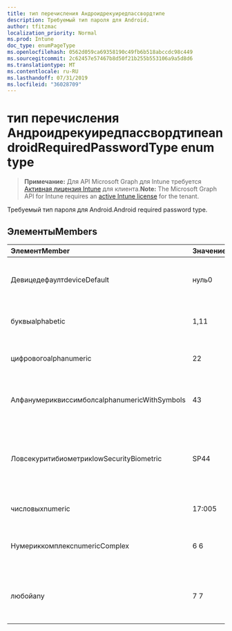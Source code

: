```yaml
---
title: тип перечисления Андроидрекуиредпассвордтипе
description: Требуемый тип пароля для Android.
author: tfitzmac
localization_priority: Normal
ms.prod: Intune
doc_type: enumPageType
ms.openlocfilehash: 0562d059ca69358190c49fb6b518abccdc98c449
ms.sourcegitcommit: 2c62457e57467b8d50f21b255b553106a9a5d8d6
ms.translationtype: MT
ms.contentlocale: ru-RU
ms.lasthandoff: 07/31/2019
ms.locfileid: "36028709"
---
```

# <a name="androidrequiredpasswordtype-enum-type"></a><span data-ttu-id="36924-103">тип перечисления Андроидрекуиредпассвордтипе</span><span class="sxs-lookup"><span data-stu-id="36924-103">androidRequiredPasswordType enum type</span></span>

> <span data-ttu-id="36924-104">**Примечание:** Для API Microsoft Graph для Intune требуется [Активная лицензия Intune](https://go.microsoft.com/fwlink/?linkid=839381) для клиента.</span><span class="sxs-lookup"><span data-stu-id="36924-104">**Note:** The Microsoft Graph API for Intune requires an [active Intune license](https://go.microsoft.com/fwlink/?linkid=839381) for the tenant.</span></span>

<span data-ttu-id="36924-105">Требуемый тип пароля для Android.</span><span class="sxs-lookup"><span data-stu-id="36924-105">Android required password type.</span></span>

## <a name="members"></a><span data-ttu-id="36924-106">Элементы</span><span class="sxs-lookup"><span data-stu-id="36924-106">Members</span></span>
|<span data-ttu-id="36924-107">Элемент</span><span class="sxs-lookup"><span data-stu-id="36924-107">Member</span></span>|<span data-ttu-id="36924-108">Значение</span><span class="sxs-lookup"><span data-stu-id="36924-108">Value</span></span>|<span data-ttu-id="36924-109">Описание</span><span class="sxs-lookup"><span data-stu-id="36924-109">Description</span></span>|
|:---|:---|:---|
|<span data-ttu-id="36924-110">Девицедефаулт</span><span class="sxs-lookup"><span data-stu-id="36924-110">deviceDefault</span></span>|<span data-ttu-id="36924-111">нуль</span><span class="sxs-lookup"><span data-stu-id="36924-111">0</span></span>|<span data-ttu-id="36924-112">Значение по умолчанию для устройства, без намерения.</span><span class="sxs-lookup"><span data-stu-id="36924-112">Device default value, no intent.</span></span>|
|<span data-ttu-id="36924-113">буквы</span><span class="sxs-lookup"><span data-stu-id="36924-113">alphabetic</span></span>|<span data-ttu-id="36924-114">1,1</span><span class="sxs-lookup"><span data-stu-id="36924-114">1</span></span>|<span data-ttu-id="36924-115">Необходим алфавитный пароль.</span><span class="sxs-lookup"><span data-stu-id="36924-115">Alphabetic password required.</span></span>|
|<span data-ttu-id="36924-116">цифрового</span><span class="sxs-lookup"><span data-stu-id="36924-116">alphanumeric</span></span>|<span data-ttu-id="36924-117">2</span><span class="sxs-lookup"><span data-stu-id="36924-117">2</span></span>|<span data-ttu-id="36924-118">Необходимо указать буквенно-цифровой пароль.</span><span class="sxs-lookup"><span data-stu-id="36924-118">Alphanumeric password required.</span></span>|
|<span data-ttu-id="36924-119">Алфанумериквиссимболс</span><span class="sxs-lookup"><span data-stu-id="36924-119">alphanumericWithSymbols</span></span>|<span data-ttu-id="36924-120">4</span><span class="sxs-lookup"><span data-stu-id="36924-120">3</span></span>|<span data-ttu-id="36924-121">Требуются буквенно-цифровые символы с паролем.</span><span class="sxs-lookup"><span data-stu-id="36924-121">Alphanumeric with symbols password required.</span></span>|
|<span data-ttu-id="36924-122">Ловсекуритибиометрик</span><span class="sxs-lookup"><span data-stu-id="36924-122">lowSecurityBiometric</span></span>|<span data-ttu-id="36924-123">SP4</span><span class="sxs-lookup"><span data-stu-id="36924-123">4</span></span>|<span data-ttu-id="36924-124">Необходим пароль на основе биометрического уровня безопасности.</span><span class="sxs-lookup"><span data-stu-id="36924-124">Low security biometrics based password required.</span></span>|
|<span data-ttu-id="36924-125">числовых</span><span class="sxs-lookup"><span data-stu-id="36924-125">numeric</span></span>|<span data-ttu-id="36924-126">17:00</span><span class="sxs-lookup"><span data-stu-id="36924-126">5</span></span>|<span data-ttu-id="36924-127">Необходим числовой пароль.</span><span class="sxs-lookup"><span data-stu-id="36924-127">Numeric password required.</span></span>|
|<span data-ttu-id="36924-128">Нумериккомплекс</span><span class="sxs-lookup"><span data-stu-id="36924-128">numericComplex</span></span>|<span data-ttu-id="36924-129">6 </span><span class="sxs-lookup"><span data-stu-id="36924-129">6</span></span>|<span data-ttu-id="36924-130">Необходим числовой сложный пароль.</span><span class="sxs-lookup"><span data-stu-id="36924-130">Numeric complex password required.</span></span>|
|<span data-ttu-id="36924-131">любой</span><span class="sxs-lookup"><span data-stu-id="36924-131">any</span></span>|<span data-ttu-id="36924-132">7 </span><span class="sxs-lookup"><span data-stu-id="36924-132">7</span></span>|<span data-ttu-id="36924-133">Необходим пароль или шаблон, а любой из них приемлем.</span><span class="sxs-lookup"><span data-stu-id="36924-133">A password or pattern is required, and any is acceptable.</span></span>|




